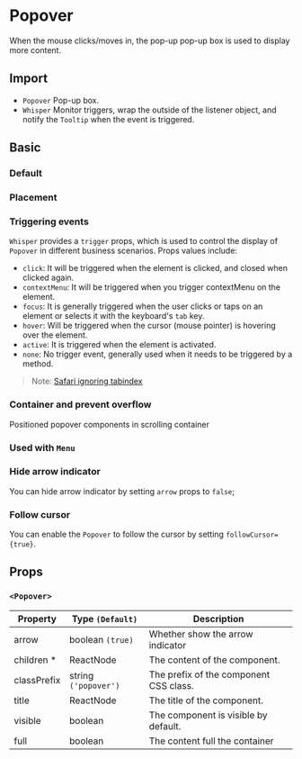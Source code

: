# Popover

When the mouse clicks/moves in, the pop-up pop-up box is used to display more content.

## Import

<!--{include:<import-guide>}-->

- `Popover` Pop-up box.
- `Whisper` Monitor triggers, wrap the outside of the listener object, and notify the `Tooltip` when the event is triggered.

## Basic

### Default

<!--{include:`basic.md`}-->

### Placement

<!--{include:`placement.md`}-->

### Triggering events

`Whisper` provides a `trigger` props, which is used to control the display of `Popover` in different business scenarios. Props values ​​include:

- `click`: It will be triggered when the element is clicked, and closed when clicked again.
- `contextMenu`: It will be triggered when you trigger contextMenu on the element.
- `focus`: It is generally triggered when the user clicks or taps on an element or selects it with the keyboard's `tab` key.
- `hover`: Will be triggered when the cursor (mouse pointer) is hovering over the element.
- `active`: It is triggered when the element is activated.
- `none`: No trigger event, generally used when it needs to be triggered by a method.

<!--{include:`trigger.md`}-->

> Note: [Safari ignoring tabindex](https://stackoverflow.com/questions/1848390/safari-ignoring-tabindex)

### Container and prevent overflow

Positioned popover components in scrolling container

<!--{include:`container.md`}-->

### Used with `Menu`

<!--{include:`with-menu.md`}-->

### Hide arrow indicator

You can hide arrow indicator by setting `arrow` props to `false`;

<!--{include:`arrow.md`}-->

### Follow cursor

You can enable the `Popover` to follow the cursor by setting `followCursor={true}`.

<!--{include:`follow-cursor.md`}-->

## Props

### `<Popover>`

| Property    | Type `(Default)`     | Description                            |
| ----------- | -------------------- | -------------------------------------- |
| arrow       | boolean `(true)`     | Whether show the arrow indicator       |
| children \* | ReactNode            | The content of the component.          |
| classPrefix | string `('popover')` | The prefix of the component CSS class. |
| title       | ReactNode            | The title of the component.            |
| visible     | boolean              | The component is visible by default.   |
| full        | boolean              | The content full the container         |

<!--{include:(components/whisper/en-US/props.md)}-->
<!--{include:(_common/types/placement-all.md)}-->
